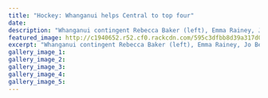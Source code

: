 ```yaml
---
title: "Hockey: Whanganui helps Central to top four"
date: 
description: "Whanganui contingent Rebecca Baker (left), Emma Rainey, Jo Bell, Jordan Cohen, Ryan Gray and Patrick Madder (all students of WHS) help the Central Hockey teams..."
featured_image: http://c1940652.r52.cf0.rackcdn.com/595c3dfbb8d39a317d0005c8/Central-U18-duty-at-Tourny-week-in-Whangarei-chron-6-July.jpg
excerpt: "Whanganui contingent Rebecca Baker (left), Emma Rainey, Jo Bell, Jordan Cohen, Ryan Gray and Patrick Madder (all students of WHS) help the Central men and women's teams to top four at the U18 nationals in Whangarei."
gallery_image_1: 
gallery_image_2: 
gallery_image_3: 
gallery_image_4: 
gallery_image_5: 
---
```

